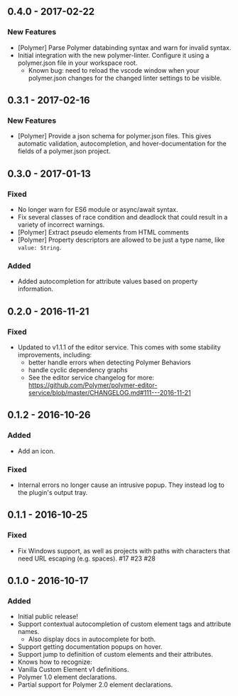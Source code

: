 <!--
  PRs should document any user-visible changes in the Unreleased section.
  Uncomment out the header as necessary.
-->

<!--## [Unreleased]-->


## 0.4.0 - 2017-02-22

### New Features

* [Polymer] Parse Polymer databinding syntax and warn for invalid syntax.
* Initial integration with the new polymer-linter. Configure it using a polymer.json file in your workspace root.
  * Known bug: need to reload the vscode window when your polymer.json changes for the changed linter settings to be visible.

## 0.3.1 - 2017-02-16

### New Features

* [Polymer] Provide a json schema for polymer.json files. This gives automatic validation, autocompletion, and hover-documentation for the fields of a polymer.json project.

## 0.3.0 - 2017-01-13

### Fixed

* No longer warn for ES6 module or async/await syntax.
* Fix several classes of race condition and deadlock that could result in a variety of incorrect warnings.
* [Polymer] Extract pseudo elements from HTML comments
* [Polymer] Property descriptors are allowed to be just a type name, like `value: String`.

### Added

* Added autocompletion for attribute values based on property information.


## 0.2.0 - 2016-11-21

### Fixed

* Updated to v1.1.1 of the editor service. This comes with some stability improvements, including:
  * better handle errors when detecting Polymer Behaviors
  * handle cyclic dependency graphs
  * See the editor service changelog for more: https://github.com/Polymer/polymer-editor-service/blob/master/CHANGELOG.md#111---2016-11-21

## 0.1.2 - 2016-10-26

### Added
* Add an icon.

### Fixed
* Internal errors no longer cause an intrusive popup. They instead log to the plugin's output tray.

## 0.1.1 - 2016-10-25

### Fixed
* Fix Windows support, as well as projects with paths with characters that need URL escaping (e.g. spaces). #17 #23 #28

## 0.1.0 - 2016-10-17

### Added
* Initial public release!
* Support contextual autocompletion of custom element tags and attribute names.
  * Also display docs in autocomplete for both.
* Support getting documentation popups on hover.
* Support jump to definition of custom elements and their attributes.
* Knows how to recognize:
 * Vanilla Custom Element v1 definitions.
 * Polymer 1.0 element declarations.
 * Partial support for Polymer 2.0 element declarations.
